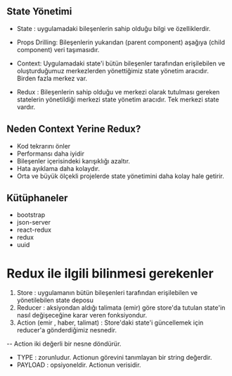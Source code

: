 ## State Yönetimi 

- State : uygulamadaki bileşenlerin sahip olduğu bilgi ve özelliklerdir.

- Props Drilling: Bileşenlerin yukarıdan (parent component) aşağıya (child component) veri taşımasıdır.

- Context: Uygulamadaki state'i bütün bileşenler tarafından erişilebilen ve oluşturduğumuz merkezlerden yönettiğimiz state yönetim aracıdır. Birden fazla merkez var.

- Redux : Bileşenlerin sahip olduğu ve merkezi olarak tutulması gereken statelerin yönetildiği merkezi state yönetim aracıdır. Tek merkezi state vardır.

## Neden Context Yerine Redux?

- Kod tekrarını önler
- Performansı daha iyidir
- Bileşenler içerisindeki karışıklığı azaltır.
- Hata ayıklama daha kolaydır.
- Orta ve büyük ölçekli projelerde state yönetimini daha kolay hale getirir.

## Kütüphaneler
- bootstrap
- json-server
- react-redux
- redux
- uuid

# Redux ile ilgili bilinmesi gerekenler 

1. Store : uygulamanın bütün bileşenleri tarafından erişilebilen ve yönetilebilen state deposu 
2. Reducer : aksiyondan aldığı talimata (emir) göre store'da tutulan state'in nasıl değişeceğine karar veren fonksiyondur.
3. Action (emir , haber, talimat) : Store'daki state'i güncellemek için reducer'a gönderdiğimiz nesnedir.

-- Action iki değerli bir nesne döndürür.
- TYPE : zorunludur. Actionun görevini tanımlayan bir string değerdir.
- PAYLOAD : opsiyoneldir. Actionun verisidir.